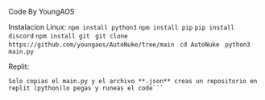 Code By YoungAOS

Instalacion 
Linux:
```npm install python3```
```npm install pip```
```pip install discord```
```npm install git```
``` git clone https://github.com/youngaos/AutoNuke/tree/main```
``` cd AutoNuke```
``` python3 main.py```

Replit: 
```
Solo copias el main.py y el archivo **.json** creas un repositorio en replit (python)lo pegas y runeas el code```
